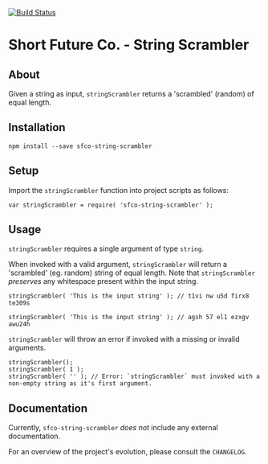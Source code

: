 [![Build Status](https://travis-ci.org/jrmykolyn/sfco-string-scrambler.svg?branch=master)](https://travis-ci.org/jrmykolyn/sfco-string-scrambler)

# Short Future Co. - String Scrambler

## About
Given a string as input, `stringScrambler` returns a 'scrambled' (random) of equal length.

## Installation
```
npm install --save sfco-string-scrambler
```

## Setup
Import the `stringScrambler` function into project scripts as follows:

```
var stringScrambler = require( 'sfco-string-scrambler' );
```

## Usage
`stringScrambler` requires a single argument of type `string`.

When invoked with a valid argument, `stringScrambler` will return a 'scrambled' (eg. random) string of equal length. Note that `stringScrambler` *preserves* any whitespace present within the input string.

```
stringScrambler( 'This is the input string' ); // t1vi nw u5d firx8 te309s
```
```
stringScrambler( 'This is the input string' ); // agsh 57 el1 ezxgv awu24h
```

`stringScrambler` will throw an error if invoked with a missing or invalid arguments.

```
stringScrambler();
stringScrambler( 1 );
stringScrambler( '' ); // Error: `stringScrambler` must invoked with a non-empty string as it's first argument.
```

## Documentation
Currently, `sfco-string-scrambler` *does not* include any external documentation.

For an overview of the project's evolution, please consult the `CHANGELOG`.

